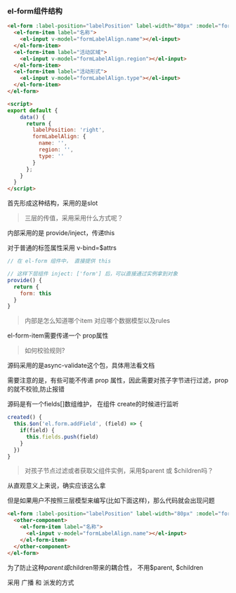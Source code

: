 ### el-form组件结构

```html
<el-form :label-position="labelPosition" label-width="80px" :model="formLabelAlign">
  <el-form-item label="名称">
    <el-input v-model="formLabelAlign.name"></el-input>
  </el-form-item>
  <el-form-item label="活动区域">
    <el-input v-model="formLabelAlign.region"></el-input>
  </el-form-item>
  <el-form-item label="活动形式">
    <el-input v-model="formLabelAlign.type"></el-input>
  </el-form-item>
</el-form>

<script>
export default {
    data() {
      return {
        labelPosition: 'right',
        formLabelAlign: {
          name: '',
          region: '',
          type: ''
        }
      };
    }
  }
</script>
```
首先形成这种结构，采用的是slot

> 三层的传值，采用采用什么方式呢？

内部采用的是 provide/inject，传递this

对于普通的标签属性采用 v-bind=$attrs

```js
// 在 el-form 组件中， 直接提供 this

// 这样下层组件 inject: ['form'] 后，可以直接通过实例拿到对象
provide() {
  return {
    form: this
  }
}
```

> 内部是怎么知道哪个item 对应哪个数据模型以及rules

el-form-item需要传递一个 prop属性

> 如何校验规则?

源码采用的是async-validate这个包，具体用法看文档

需要注意的是，有些可能不传递 prop 属性，因此需要对孩子字节进行过滤，prop 的就不校验,防止报错

源码是有一个fields[]数组维护， 在组件 create的时候进行监听

```js
created() {
  this.$on('el.form.addField', (field) => {
    if(field) {
      this.fields.push(field)
    }
  })
}
```

> 对孩子节点过滤或者获取父组件实例，采用$parent 或 $children吗？

从直观意义上来说，确实应该这么拿

但是如果用户不按照三层模型来编写(比如下面这样)，那么代码就会出现问题

```html
<el-form :label-position="labelPosition" label-width="80px" :model="formLabelAlign">
  <other-component> 
    <el-form-item label="名称">
      <el-input v-model="formLabelAlign.name"></el-input>
    </el-form-item>
  </other-component>
</el-form>
```

为了防止这种$parent或$children带来的耦合性， 不用$parent, $children

采用 广播 和 派发的方式